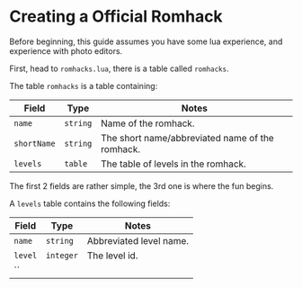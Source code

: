 # Creating a Official Romhack

Before beginning, this guide assumes you have some lua experience, and experience with photo editors.

First, head to `romhacks.lua`, there is a table called `romhacks`.

The table `romhacks` is a table containing:

| Field | Type | Notes |
| ----- | ---- | ----- |
| `name`|`string`|Name of the romhack.
| `shortName`|`string`|The short name/abbreviated name of the romhack.
| `levels`|`table`|The table of levels in the romhack.

The first 2 fields are rather simple, the 3rd one is where the fun begins.

A `levels` table contains the following fields:

| Field | Type | Notes |
| ----- | ---- | ----- |
| `name`|`string`|Abbreviated level name.
| `level`|`integer`|The level id.
| ``
